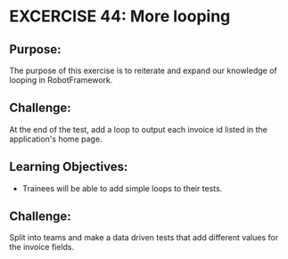 # EXCERCISE 44: More looping
## Purpose: 
The purpose of this exercise is to reiterate and expand our knowledge of looping in RobotFramework.

## Challenge: 
At the end of the test, add a loop to output each invoice id listed in the application's home page.

## Learning Objectives:
* Trainees will be able to add simple loops to their tests.

## Challenge: 
Split into teams and make a data driven tests that add different values for the invoice fields. 